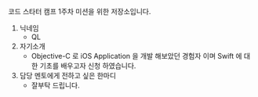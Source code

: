 코드 스타터 캠프 1주차 미션을 위한 저장소입니다.

1. 닉네임
    * QL
2. 자기소개
    * Objective-C 로 iOS Application 을 개발 해보았던 경험자 이며 Swift 에 대한 기초를 배우고자 신청 하였습니다.
3. 담당 멘토에게 전하고 싶은 한마디
    * 잘부탁 드립니다.
